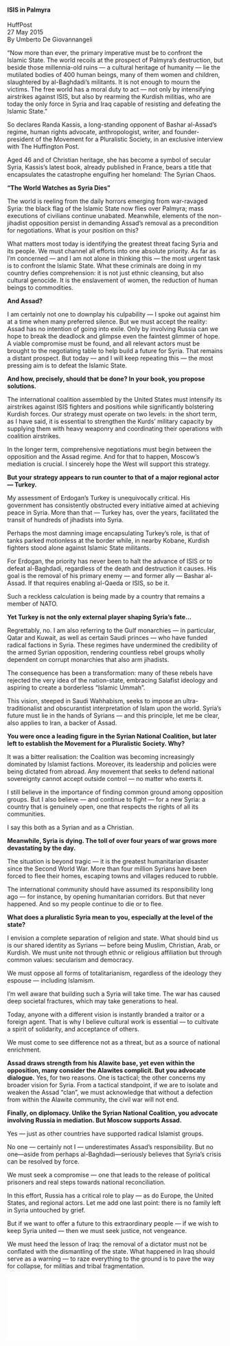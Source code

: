 <h4>ISIS in Palmyra</h4>

HuffPost
<br>
27 May 2015
<br>
By Umberto De Giovannangeli 

“Now more than ever, the primary imperative must be to confront the Islamic State. The world recoils at the prospect of Palmyra’s destruction, but beside those millennia-old ruins — a cultural heritage of humanity — lie the mutilated bodies of 400 human beings, many of them women and children, slaughtered by al-Baghdadi’s militants. It is not enough to mourn the victims. The free world has a moral duty to act — not only by intensifying airstrikes against ISIS, but also by rearming the Kurdish militias, who are today the only force in Syria and Iraq capable of resisting and defeating the Islamic State.”

So declares Randa Kassis, a long-standing opponent of Bashar al-Assad’s regime, human rights advocate, anthropologist, writer, and founder-president of the Movement for a Pluralistic Society, in an exclusive interview with The Huffington Post.

Aged 46 and of Christian heritage, she has become a symbol of secular Syria, Kassis’s latest book, already published in France, bears a title that encapsulates the catastrophe engulfing her homeland: The Syrian Chaos.

<b>“The World Watches as Syria Dies”</b>

The world is reeling from the daily horrors emerging from war-ravaged Syria: the black flag of the Islamic State now flies over Palmyra; mass executions of civilians continue unabated. Meanwhile, elements of the non-jihadist opposition persist in demanding Assad’s removal as a precondition for negotiations. What is your position on this?

What matters most today is identifying the greatest threat facing Syria and its people. We must channel all efforts into one absolute priority. As far as I’m concerned — and I am not alone in thinking this — the most urgent task is to confront the Islamic State. What these criminals are doing in my country defies comprehension: it is not just ethnic cleansing, but also cultural genocide. It is the enslavement of women, the reduction of human beings to commodities.

<b>And Assad?</b>

I am certainly not one to downplay his culpability — I spoke out against him at a time when many preferred silence. But we must accept the reality: Assad has no intention of going into exile. Only by involving Russia can we hope to break the deadlock and glimpse even the faintest glimmer of hope. A viable compromise must be found, and all relevant actors must be brought to the negotiating table to help build a future for Syria. That remains a distant prospect. But today — and I will keep repeating this — the most pressing aim is to defeat the Islamic State.

<b>And how, precisely, should that be done? In your book, you propose solutions.</b>

The international coalition assembled by the United States must intensify its airstrikes against ISIS fighters and positions while significantly bolstering Kurdish forces. Our strategy must operate on two levels: in the short term, as I have said, it is essential to strengthen the Kurds’ military capacity by supplying them with heavy weaponry and coordinating their operations with coalition airstrikes.

In the longer term, comprehensive negotiations must begin between the opposition and the Assad regime. And for that to happen, Moscow’s mediation is crucial. I sincerely hope the West will support this strategy.

<b>But your strategy appears to run counter to that of a major regional actor — Turkey.</b>

My assessment of Erdogan’s Turkey is unequivocally critical. His government has consistently obstructed every initiative aimed at achieving peace in Syria. More than that — Turkey has, over the years, facilitated the transit of hundreds of jihadists into Syria.

Perhaps the most damning image encapsulating Turkey’s role, is that of tanks parked motionless at the border while, in nearby Kobane, Kurdish fighters stood alone against Islamic State militants.

For Erdogan, the priority has never been to halt the advance of ISIS or to defeat al-Baghdadi, regardless of the death and destruction it causes. His goal is the removal of his primary enemy — and former ally — Bashar al-Assad. If that requires enabling al-Qaeda or ISIS, so be it.

Such a reckless calculation is being made by a country that remains a member of NATO.

<b>Yet Turkey is not the only external player shaping Syria’s fate…</b>

Regrettably, no. I am also referring to the Gulf monarchies — in particular, Qatar and Kuwait, as well as certain Saudi princes — who have funded radical factions in Syria. These regimes have undermined the credibility of the armed Syrian opposition, rendering countless rebel groups wholly dependent on corrupt monarchies that also arm jihadists.

The consequence has been a transformation: many of these rebels have rejected the very idea of the nation-state, embracing Salafist ideology and aspiring to create a borderless “Islamic Ummah”.

This vision, steeped in Saudi Wahhabism, seeks to impose an ultra-traditionalist and obscurantist interpretation of Islam upon the world. Syria’s future must lie in the hands of Syrians — and this principle, let me be clear, also applies to Iran, a backer of Assad.

<b>You were once a leading figure in the Syrian National Coalition, but later left to establish the Movement for a Pluralistic Society. Why?</b>

It was a bitter realisation: the Coalition was becoming increasingly dominated by Islamist factions. Moreover, its leadership and policies were being dictated from abroad. Any movement that seeks to defend national sovereignty cannot accept outside control — no matter who exerts it.

I still believe in the importance of finding common ground among opposition groups. But I also believe — and continue to fight — for a new Syria: a country that is genuinely open, one that respects the rights of all its communities.

I say this both as a Syrian and as a Christian.

<b>Meanwhile, Syria is dying. The toll of over four years of war grows more devastating by the day.</b>

The situation is beyond tragic — it is the greatest humanitarian disaster since the Second World War. More than four million Syrians have been forced to flee their homes, escaping towns and villages reduced to rubble.

The international community should have assumed its responsibility long ago — for instance, by opening humanitarian corridors. But that never happened. And so my people continue to die or to flee.

<b>What does a pluralistic Syria mean to you, especially at the level of the state?</b>

I envision a complete separation of religion and state. What should bind us is our shared identity as Syrians — before being Muslim, Christian, Arab, or Kurdish. We must unite not through ethnic or religious affiliation but through common values: secularism and democracy.

We must oppose all forms of totalitarianism, regardless of the ideology they espouse — including Islamism. 

I’m well aware that building such a Syria will take time. The war has caused deep societal fractures, which may take generations to heal.

Today, anyone with a different vision is instantly branded a traitor or a foreign agent. That is why I believe cultural work is essential — to cultivate a spirit of solidarity, and acceptance of others.

We must come to see difference not as a threat, but as a source of national enrichment.

<b>Assad draws strength from his Alawite base, yet even within the opposition, many consider the Alawites complicit. But you advocate dialogue.</b>
Yes, for two reasons. One is tactical; the other concerns my broader vision for Syria. From a tactical standpoint, if we are to isolate and weaken the Assad “clan”, we must acknowledge that without a defection from within the Alawite community, the civil war will not end.

<b>Finally, on diplomacy. Unlike the Syrian National Coalition, you advocate involving Russia in mediation. But Moscow supports Assad.</b>

Yes — just as other countries have supported radical Islamist groups.

No one — certainly not I — underestimates Assad’s responsibility. But no one—aside from perhaps al-Baghdadi—seriously believes that Syria’s crisis can be resolved by force.

We must seek a compromise — one that leads to the release of political prisoners and real steps towards national reconciliation.

In this effort, Russia has a critical role to play — as do Europe, the United States, and regional actors. Let me add one last point: there is no family left in Syria untouched by grief.

But if we want to offer a future to this extraordinary people — if we wish to keep Syria united — then we must seek justice, not vengeance.

We must heed the lesson of Iraq: the removal of a dictator must not be conflated with the dismantling of the state. What happened in Iraq should serve as a warning — to raze everything to the ground is to pave the way for collapse, for militias and tribal fragmentation.

![](5.pdf)
<p></p>

